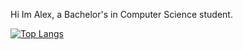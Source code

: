 Hi Im Alex, a Bachelor's in Computer Science student. 

[![Top Langs](https://gitstats-readme-stats.vercel.app/api/top-langs/?username=Gitalexzhong)](https://github.com/Gitalexzhong/github-readme-stats)
